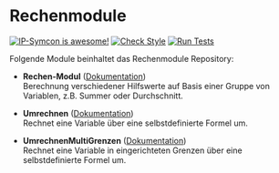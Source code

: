 # Rechenmodule
[![IP-Symcon is awesome!](https://img.shields.io/badge/IP--Symcon-4.3-blue.svg)](https://www.symcon.de)
[![Check Style](https://github.com/symcon/Aktivliste/workflows/Check%20Style/badge.svg)](https://github.com/symcon/rechenmodule/actions)
[![Run Tests](https://github.com/symcon/Aktivliste/workflows/Run%20Tests/badge.svg)](https://github.com/symcon/rechenmodule/actions)

Folgende Module beinhaltet das Rechenmodule Repository:

- __Rechen-Modul__ ([Dokumentation](https://www.symcon.de/de/service/dokumentation/modulreferenz/rechenmodule/rechen-modul))  
	Berechnung verschiedener Hilfswerte auf Basis einer Gruppe von Variablen, z.B. Summer oder Durchschnitt.

- __Umrechnen__ ([Dokumentation](https://www.symcon.de/de/service/dokumentation/modulreferenz/rechenmodule/umrechnen))  
	Rechnet eine Variable über eine selbstdefinierte Formel um.

- __UmrechnenMultiGrenzen__ ([Dokumentation](https://www.symcon.de/de/service/dokumentation/modulreferenz/rechenmodule/umrechnenmultigrenzen))  
	Rechnet eine Variable in eingerichteten Grenzen über eine selbstdefinierte Formel um.
